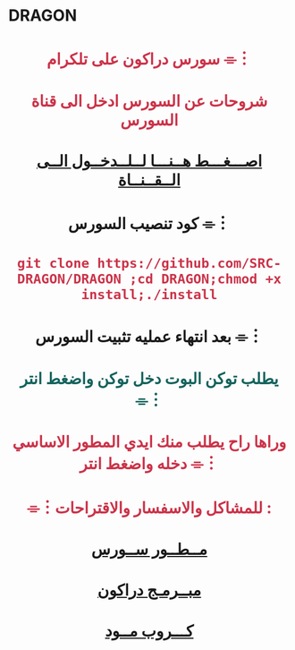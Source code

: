 
# DRAGON

# <p align="center" style="color:#cb3349" >سورس دراكون على تلكرام ⌯︙

# <p align="center" style="color:#cb3349" > شروحات عن السورس ادخل الى قناة السورس

# <p align="center" style="color:#cb3349" > [اصـــغـــط هــنـــا لــلــدخــول الــى الــقــنــاة](https://telegram.me/d_y_c) <br>

# <p align="center"> كود تنصيب السورس ⌯︙

 # <p align="center" style="color:#cb3349" > ``git clone https://github.com/SRC-DRAGON/DRAGON ;cd DRAGON;chmod +x install;./install``

# <p align="center"> بعد انتهاء عمليه تثبيت السورس ⌯︙

# <p align="center" style="color: #14635c;" >يطلب توكن البوت دخل توكن واضغط انتر ⌯︙

 

# <p align="center" style="color:#cb3349" > وراها راح يطلب منك ايدي المطور الاساسي دخله واضغط انتر ⌯︙

# <p align="center" style="color:#cb3349" > ⌯︙للمشاكل والاسفسار والاقتراحات :

  

# <p align="center" style="color:#cb3349" > [مــطــور ســورس](https://telegram.me/d_y_c) <br>
 
 
 
# <p align="center" style="color:#cb3349" > [مبــرمـج دراكون](https://telegram.me/YYQQO) <br>

  

  

# <p align="center" style="color:#cb3349" > [كـــروب  مــود](https://t.me/joinchat/APVPGU43ZnxKwJGnuBKDww) <br>
